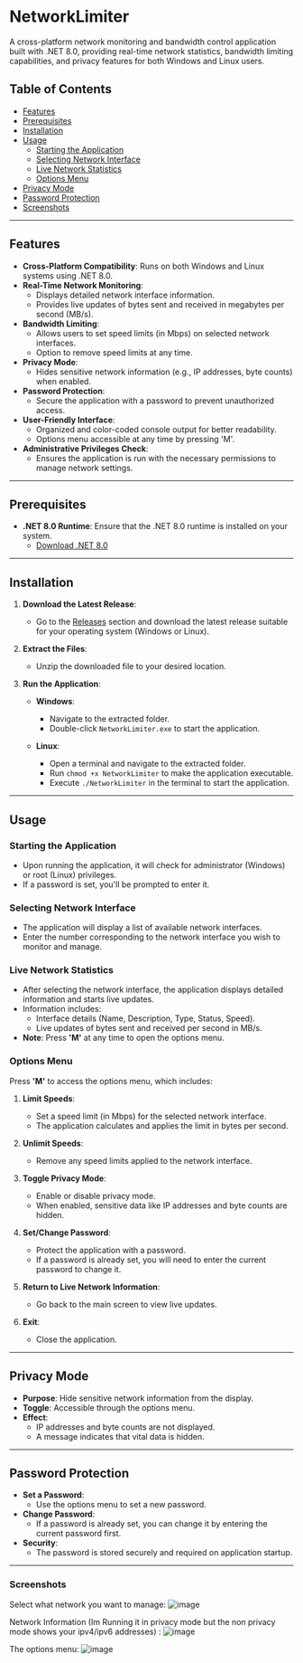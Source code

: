 # NetworkLimiter

A cross-platform network monitoring and bandwidth control application built with .NET 8.0, providing real-time network statistics, bandwidth limiting capabilities, and privacy features for both Windows and Linux users.

## Table of Contents

- [Features](#features)
- [Prerequisites](#prerequisites)
- [Installation](#installation)
- [Usage](#usage)
  - [Starting the Application](#starting-the-application)
  - [Selecting Network Interface](#selecting-network-interface)
  - [Live Network Statistics](#live-network-statistics)
  - [Options Menu](#options-menu)
- [Privacy Mode](#privacy-mode)
- [Password Protection](#password-protection)
- [Screenshots](#screenshots)

---

## Features

- **Cross-Platform Compatibility**: Runs on both Windows and Linux systems using .NET 8.0.
- **Real-Time Network Monitoring**:
  - Displays detailed network interface information.
  - Provides live updates of bytes sent and received in megabytes per second (MB/s).
- **Bandwidth Limiting**:
  - Allows users to set speed limits (in Mbps) on selected network interfaces.
  - Option to remove speed limits at any time.
- **Privacy Mode**:
  - Hides sensitive network information (e.g., IP addresses, byte counts) when enabled.
- **Password Protection**:
  - Secure the application with a password to prevent unauthorized access.
- **User-Friendly Interface**:
  - Organized and color-coded console output for better readability.
  - Options menu accessible at any time by pressing 'M'.
- **Administrative Privileges Check**:
  - Ensures the application is run with the necessary permissions to manage network settings.

---

## Prerequisites

- **.NET 8.0 Runtime**: Ensure that the .NET 8.0 runtime is installed on your system.
  - [Download .NET 8.0](https://dotnet.microsoft.com/download/dotnet/8.0)

---

## Installation

1. **Download the Latest Release**:
   - Go to the [Releases](https://github.com/Swishhyy/NetworkLimiter/releases) section and download the latest release suitable for your operating system (Windows or Linux).

2. **Extract the Files**:
   - Unzip the downloaded file to your desired location.

3. **Run the Application**:

   - **Windows**:
     - Navigate to the extracted folder.
     - Double-click `NetworkLimiter.exe` to start the application.

   - **Linux**:
     - Open a terminal and navigate to the extracted folder.
     - Run `chmod +x NetworkLimiter` to make the application executable.
     - Execute `./NetworkLimiter` in the terminal to start the application.

---

## Usage

### Starting the Application

- Upon running the application, it will check for administrator (Windows) or root (Linux) privileges.
- If a password is set, you'll be prompted to enter it.

### Selecting Network Interface

- The application will display a list of available network interfaces.
- Enter the number corresponding to the network interface you wish to monitor and manage.

### Live Network Statistics

- After selecting the network interface, the application displays detailed information and starts live updates.
- Information includes:
  - Interface details (Name, Description, Type, Status, Speed).
  - Live updates of bytes sent and received per second in MB/s.
- **Note**: Press **'M'** at any time to open the options menu.

### Options Menu

Press **'M'** to access the options menu, which includes:

1. **Limit Speeds**:
   - Set a speed limit (in Mbps) for the selected network interface.
   - The application calculates and applies the limit in bytes per second.

2. **Unlimit Speeds**:
   - Remove any speed limits applied to the network interface.

3. **Toggle Privacy Mode**:
   - Enable or disable privacy mode.
   - When enabled, sensitive data like IP addresses and byte counts are hidden.

4. **Set/Change Password**:
   - Protect the application with a password.
   - If a password is already set, you will need to enter the current password to change it.

5. **Return to Live Network Information**:
   - Go back to the main screen to view live updates.

6. **Exit**:
   - Close the application.

---

## Privacy Mode

- **Purpose**: Hide sensitive network information from the display.
- **Toggle**: Accessible through the options menu.
- **Effect**:
  - IP addresses and byte counts are not displayed.
  - A message indicates that vital data is hidden.

---

## Password Protection

- **Set a Password**:
  - Use the options menu to set a new password.
- **Change Password**:
  - If a password is already set, you can change it by entering the current password first.
- **Security**:
  - The password is stored securely and required on application startup.

---

### Screenshots

Select what network you want to manage:
![image](https://github.com/user-attachments/assets/d890d51c-4fb1-467f-b1f6-7ebae4685c5c)

Network Information (Im Running it in privacy mode but the non privacy mode shows your ipv4/ipv6 addresses) :
![image](https://github.com/user-attachments/assets/2d8f37b7-69a5-4f3b-892a-93a32b8685ab)

The options menu:
![image](https://github.com/user-attachments/assets/bcad9336-c18b-4330-bd21-da6729d2de79)



